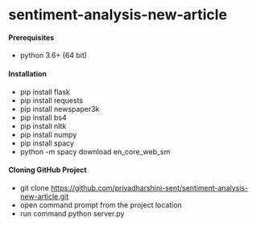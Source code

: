 # sentiment-analysis-new-article

#### Prerequisites

- python 3.6+ (64 bit)

#### Installation

- pip install flask
- pip install requests
- pip install newspaper3k
- pip install bs4
- pip install nltk
- pip install numpy
- pip install spacy
- python -m spacy download en_core_web_sm

#### Cloning GitHub Project

- git clone https://github.com/priyadharshini-sent/sentiment-analysis-new-article.git
- open command prompt from the project location
- run command python server.py
